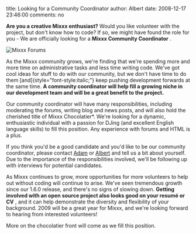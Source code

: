 title: Looking for a Community Coordinator
author: Albert
date: 2008-12-17 23:46:00
comments: no

**Are you a creative Mixxx enthusiast?** Would you like volunteer with the project, but don't know how to code?  If so, we might have found the role for you - We are officially looking for a **Mixxx Community Coordinator** .

![Mixxx Forums]({static}/images/news/coordinator.png)

As the Mixxx community grows, we're finding that we're spending more and more time on administrative tasks and less time writing code.
We've got cool ideas for stuff to do with our community, but we don't have time to do them [and]{style="font-style:italic;"} keep pushing development forwards at the same time.
**A community coordinator will help fill a growing niche in our development team and will be a great benefit to the project.**

Our community coordinator will have many responsibilities, including moderating the forums, writing blog and news posts, and will also hold the cherished title of Mixxx Chocolatier*.
We're looking for a dynamic, enthusiastic individual with a passion for DJing (and excellent English language skills) to fill this position.
Any experience with forums and HTML is a plus.

If you think you'd be a good candidate and you'd like to be our community coordinator, please contact [Adam](mailto:adamd@SPAMSPAMGOAWAYmixxx.org) or [Albert](mailto:alberts@SPAMSPAMGOAWAYmixxx.org) and tell us a bit about yourself.
Due to the importance of the responsibilities involved, we'll be following up with interviews for potential candidates.

As Mixxx continues to grow, more opportunities for more volunteers to help out without coding will continue to arise.
We've seen tremendous growth since our 1.6.0 release, and there's no signs of slowing down.
**Getting involved with an open source project also looks good on your resumé or CV** , and it can help demonstrate the diversity and flexibility of your background.
2009 will be a great year for Mixxx, and we're looking forward to hearing from interested volunteers!

More on the chocolatier front will come as we fill this position.
